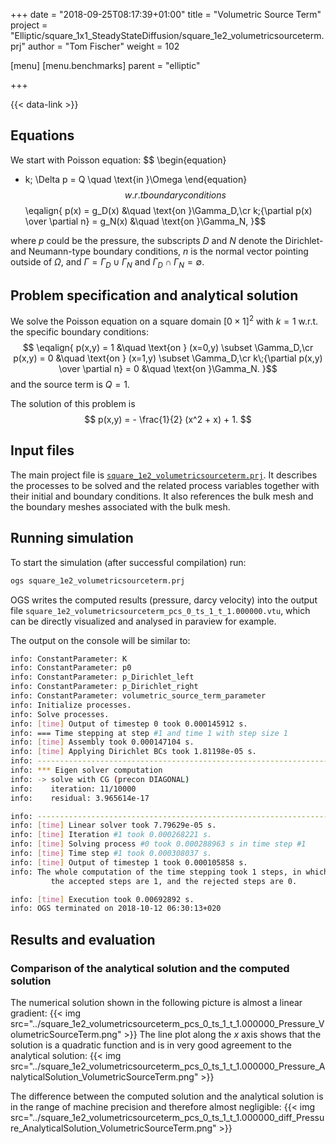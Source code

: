 +++
date = "2018-09-25T08:17:39+01:00"
title = "Volumetric Source Term"
project = "Elliptic/square_1x1_SteadyStateDiffusion/square_1e2_volumetricsourceterm.prj"
author = "Tom Fischer"
weight = 102

[menu]
  [menu.benchmarks]
    parent = "elliptic"

+++

{{< data-link >}}

## Equations

We start with Poisson equation:
$$
\begin{equation}
- k\; \Delta p = Q \quad \text{in }\Omega
\end{equation}$$
w.r.t boundary conditions
$$
\eqalign{
p(x) = g_D(x) &\quad \text{on }\Gamma_D,\cr
k\;{\partial p(x) \over \partial n} = g_N(x) &\quad \text{on }\Gamma_N,
}$$

where $p$ could be the pressure, the subscripts $D$ and $N$ denote the Dirichlet- and Neumann-type boundary conditions, $n$ is the normal vector pointing outside of $\Omega$, and $\Gamma = \Gamma_D \cup \Gamma_N$ and $\Gamma_D \cap \Gamma_N = \emptyset$.

## Problem specification and analytical solution

We solve the Poisson equation on a square domain $[0\times 1]^2$ with $k = 1$ w.r.t. the specific boundary conditions:
$$
\eqalign{
p(x,y) = 1 &\quad \text{on } (x=0,y) \subset \Gamma_D,\cr
p(x,y) = 0 &\quad \text{on } (x=1,y) \subset \Gamma_D,\cr
k\;{\partial p(x,y) \over \partial n} = 0 &\quad \text{on }\Gamma_N.
}$$
and the source term is $Q=1$.

The solution of this problem is
$$
p(x,y) = - \frac{1}{2} (x^2 + x) + 1.
$$

## Input files

The main project file is
[`square_1e2_volumetricsourceterm.prj`](https://gitlab.opengeosys.org/ogs/ogs/-/blob/master/Tests/Data/Elliptic/square_1x1_SteadyStateDiffusion/square_1e2_volumetricsourceterm.prj). It describes the
processes to be solved and the related process variables together with their
initial and boundary conditions. It also references the bulk mesh and the
boundary meshes associated with the bulk mesh.

## Running simulation

To start the simulation (after successful compilation) run:

```bash
ogs square_1e2_volumetricsourceterm.prj
```

OGS writes the computed results (pressure, darcy velocity) into the output file
`square_1e2_volumetricsourceterm_pcs_0_ts_1_t_1.000000.vtu`, which can be
directly visualized and analysed in paraview for example.

The output on the console will be similar to:

```bash
info: ConstantParameter: K
info: ConstantParameter: p0
info: ConstantParameter: p_Dirichlet_left
info: ConstantParameter: p_Dirichlet_right
info: ConstantParameter: volumetric_source_term_parameter
info: Initialize processes.
info: Solve processes.
info: [time] Output of timestep 0 took 0.000145912 s.
info: === Time stepping at step #1 and time 1 with step size 1
info: [time] Assembly took 0.000147104 s.
info: [time] Applying Dirichlet BCs took 1.81198e-05 s.
info: ------------------------------------------------------------------
info: *** Eigen solver computation
info: -> solve with CG (precon DIAGONAL)
info:    iteration: 11/10000
info:    residual: 3.965614e-17

info: ------------------------------------------------------------------
info: [time] Linear solver took 7.79629e-05 s.
info: [time] Iteration #1 took 0.000268221 s.
info: [time] Solving process #0 took 0.000288963 s in time step #1
info: [time] Time step #1 took 0.000308037 s.
info: [time] Output of timestep 1 took 0.000105858 s.
info: The whole computation of the time stepping took 1 steps, in which
         the accepted steps are 1, and the rejected steps are 0.

info: [time] Execution took 0.00692892 s.
info: OGS terminated on 2018-10-12 06:30:13+020
```

## Results and evaluation

### Comparison of the analytical solution and the computed solution

The numerical solution shown in the following picture is almost a linear
gradient:
{{< img src="../square_1e2_volumetricsourceterm_pcs_0_ts_1_t_1.000000_Pressure_VolumetricSourceTerm.png" >}}
The line plot along the $x$ axis shows that the solution is a quadratic
function and is in very good agreement to the analytical solution:
{{< img src="../square_1e2_volumetricsourceterm_pcs_0_ts_1_t_1.000000_Pressure_AnalyticalSolution_VolumetricSourceTerm.png" >}}

The difference between the computed solution and the analytical solution is in
the range of machine precision and therefore almost negligible:
{{< img src="../square_1e2_volumetricsourceterm_pcs_0_ts_1_t_1.000000_diff_Pressure_AnalyticalSolution_VolumetricSourceTerm.png" >}}
